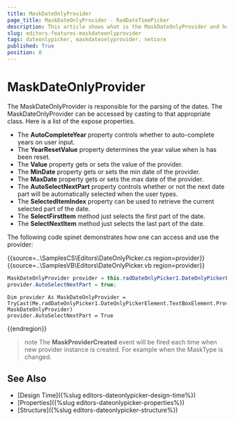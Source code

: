 ```yaml
---
title: MaskDateOnlyProvider
page_title: MaskDateOnlyProvider - RadDateTimePicker
description: This article shows what is the MaskDateOnlyProvider and how you can access it.
slug: editors-features-maskdateonlyprovider
tags: dateonlypicker, maskdateonlyprovider, netcore
published: True
position: 0
---
```


# MaskDateOnlyProvider

The MaskDateOnlyProvider is responsible for the parsing of the dates. The MaskDateOnlyProvider can be accessed by casting to that appropriate class. Here is a list of the expose properties.

* The __AutoCompleteYear__ property controls whether to auto-complete years on user input.
* The __YearResetValue__ property determines the year value when is has been reset.           
* The __Value__ property gets or sets the value of the provider.
* The __MinDate__ property gets or sets the min date of the provider.
* The __MaxDate__ property gets or sets the max date of the provider.
* The __AutoSelectNextPart__ property controls whether or not the next date part will be automatically selected when the user types.
* The __SelectedItemIndex__ property can be used to retrieve the current selected part of the date.           
* The __SelectFirstItem__ method just selects the first part of the date.
* The __SelectNextItem__ method just selects the last part of the date.

The following code spinet demonstrates how one can access and use the provider:     

{{source=..\SamplesCS\Editors\DateOnlyPicker.cs region=provider}} 
{{source=..\SamplesVB\Editors\DateOnlyPicker.vb region=provider}} 

````C#
MaskDateOnlyProvider provider = this.radDateOnlyPicker1.DateOnlyPickerElement.TextBoxElement.Provider as MaskDateOnlyProvider;
provider.AutoSelectNextPart = true;

````
````VB.NET
Dim provider As MaskDateOnlyProvider = TryCast(Me.radDateOnlyPicker1.DateOnlyPickerElement.TextBoxElement.Provider, MaskDateOnlyProvider)
provider.AutoSelectNextPart = True

````

{{endregion}} 

>note 
The __MaskProviderCreated__ event will be fired each time when new provider instance is created. For example when the MaskType is changed.


## See Also

* [Design Time]({%slug editors-dateonlypicker-design-time%})
* [Properties]({%slug editors-dateonlypicker-properties%})
* [Structure]({%slug editors-dateonlypicker-structure%})
